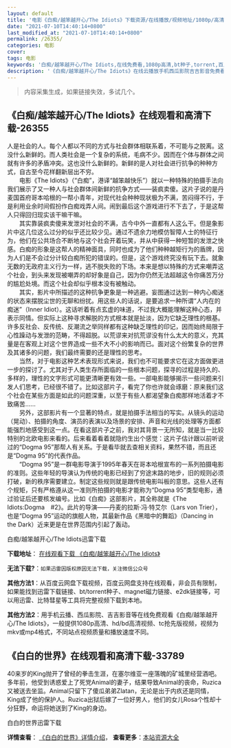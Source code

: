 ```yaml
---
layout: default
title: '电影《白痴/越笨越开心/The Idiots》下载资源/在线播放/视频地址/1080p/高清/蓝光'
date: "2021-07-10T14:40:14+0800"
last_modified_at: "2021-07-10T14:40:14+0800"
permalink: /26355/
categories: 电影
cover:
tags: 电影
keywords: '白痴/越笨越开心/The Idiots,在线免费看,1080p高清,bt种子,torrent,百度云盘,magnet,磁力链,迅雷下载资源'
description: '《白痴/越笨越开心/The Idiots》在线云播放手机西瓜影院吉吉影音免费看，1080p高清bd/hd未删减完整版和tc抢先枪版，mkv/mp4格式，附带bt/torrent种子、magnet/磁力链、百度云盘、网盘资源迅雷下载链接'
---
```


>内容采集生成，如果链接失效，多试几个。


## 《白痴/越笨越开心/The Idiots》在线观看和高清下载-26355

人是社会的人。每个人都以不同的方式与社会群体相联系着，不可能与之脱离。这没什么新鲜的。而人类社会是一个复杂的系统，毛病不少。因而在个体与群体之间就有许多的矛盾冲突。这也没什么新鲜的。新鲜的是人对社会进行抗争的种种方式，自古至今花样翻新层出不穷。<br />　　电影《The Idiots》（“白痴”，港译“越笨越快乐”）就以一种特殊的拍摄手法向我们展示了又一种人与社会群体间新鲜的抗争方式——装疯卖傻。这片子说的是丹麦国首府哥本哈根的一帮小青年，对现代社会种种现状极为不满，苦闷得不行，于是利用业余时间假扮作白痴戏弄人间。闹到最后这个游戏进行不下去了，于是这帮人只得回归现实该干嘛干嘛。<br />　　其实靠装疯卖傻来发泄对社会的不满，古今中外一直都有人这么干。但是象影片中这几位这么过分的似乎还比较少见。通过不遗余力地模仿智障人士的特征行为，他们在公共场合不断地与这个社会开着玩笑，并从中获得一种短暂的发泄之快感。白痴的形象是这帮人的精神面具，同时也成为了他们种种越矩行为的盾牌，因为人们是不会过分计较白痴所犯的错误的。但是，这个游戏终究没有玩下去。就象无数的无政府主义行为一样，逃不脱失败的下场。本来是想以特殊的方式来嘲弄这个社会，到头来发现被嘲弄的却好象是自己，因为你仍然无法超越这令你痛苦万分的尴尬处境。而这个社会却似乎根本没有被触动。<br />　　其实，影片中所描述的这种抗争更象是一种逃避。妄图通过达到一种内心痴迷的状态来摆脱尘世的无聊和纷扰。用这些人的话说，是要追求一种所谓“人内在的痴迷”（Inner Idiot）。这话听着有点玄虚的味道，不过我大概能理解这种心态，并表示同情。但实际上这种寻求解脱的方式根本就是扯淡，因为它缺乏理性的根基。许多反社会、反传统、反潮流之举同样都有这种缺乏理性的印记，因而始终局限于心性躁动与发泄的范畴，不得超脱。以荒谬来对抗荒谬没有什么太大的意义，充其量是在客观上对这个世界造成一些不大不小的影响而已。面对这个纷繁复杂的世界及其诸多的问题，我们最终需要的还是理性的思考。<br />　　当然，对于电影这种艺术表现形式来说，我们也不可能要求它在这方面做更进一步的探讨了。尤其对于人类生存所面临的一些根本问题，探寻的过程是持久的、多样的，理性的文字形式可能更清晰更有效一些。一部电影能够揭示一些问题来引发人们思考，已经很不错了。比如这部片子，看完了你也许就会琢磨：原来我们这个社会在某些方面是如此的问题深重，以至于有些人都渴望象白痴那样地活着才不致痛苦……<br />　　另外，这部影片有一个显著的特点，就是拍摄手法相当的写实。从镜头的运动（晃动）、拍摄的角度、演员的表演以及场景的安排、声音和光线的处理等方面都能强烈地感受到这一点。在看这部片子之前，我对其背景一无所知，就是当一比较特别的北欧电影来看的。后来看着看着就隐约生出个感觉：这片子估计跟以前听说过的“Dogma 95”那帮人有关系。于是看毕就去查相关资料，果然不错，而且还是“Dogma 95”的代表作品。<br />　　“Dogma 95”是一群电影导演于1995年春天在哥本哈根宣布的一系列拍摄电影的准则。这些年轻的导演认为传统的电影已经到了穷途末路的地步，旧的规则必须打破，新的秩序需要建立。制定这些规则就是跟传统电影叫板的意思。这些人还有个规矩，只有严格遵从这一准则所拍摄的电影才能称为“Dogma 95”类型电影，通过验证后还要核发编号。比如《白痴》这部影片，其全称就是《The Idiots:Dogma　#2》。此片的导演——丹麦的拉斯·冯·特艾尔（Lars von Trier），也是“Dogma 95”运动的旗舰人物，其最新作品《黑暗中的舞蹈》（Dancing in the Dark）近来更是在世界范围内引起了轰动。


白痴/越笨越开心/The Idiots迅雷下载

**下载地址**： [在线观看下载 《白痴/越笨越开心/The Idiots》](https://www.993dy.com//vod-detail-id-21814.html) 


**无法下载?**：`如果迅雷因版权原因无法下载，关注微信公众号 `

**其他方法1**：从百度云网盘下载视频，百度云网盘支持在线观看，非会员有限制，如果能找到迅雷下载链接、bt/torrent种子、magnet磁力链接、e2dk链接等，可以用迅雷、比特彗星等工具将完整视频下载到本地。

**其他方法2**：用手机云播、西瓜影院、吉吉影音等在线免费观看《白痴/越笨越开心/The Idiots》，一般提供1080p高清、hd/bd高清视频、tc抢先版视频，视频为mkv或mp4格式，不同站点视频质量和播放速度不同。


## 《白白的世界》在线观看和高清下载-33789

40来岁的King抛开了曾经的拳击生涯，在塞尔维亚一座落魄的矿城里经营酒吧。多年前，他受到诱惑爱上了死党Animal的妻子，结果导致Animal的丧命，Ruzica又被送去坐监。Animal只留下了傻瓜弟弟Zlatan，无论是出于内疚还是同情，King成了他的保护人。Ruzica出狱后嫁了一位好男人，他们的女儿Rosa个性却十分狂野，命运将她送到了King的身边。


白白的世界迅雷下载

**详情查看**： [《白白的世界》详情介绍](/movie/33789/)， **查看更多**：[本站资源大全](/movie/t/all/)


